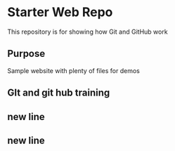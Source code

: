 # Starter Web Repo

This repository is for showing how Git and GitHub work

## Purpose

Sample website with plenty of files for demos


## GIt and git hub training
## new line
## new line

